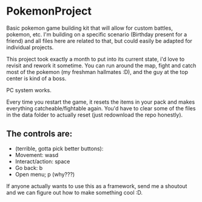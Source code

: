 # PokemonProject
Basic pokemon game building kit that will allow for custom battles, pokemon, etc.  I'm building on a specific scenario (Birthday present for a friend) and all files here are related to that, but could easily be adapted for individual projects.

This project took exactly a month to put into its current state, i'd love to revisit and rework it sometime.
You can run around the map, fight and catch most of the pokemon (my freshman hallmates :D), and the guy at the top center is kind of a boss. 

PC system works.

Every time you restart the game, it resets the items in your pack and makes everything catcheable/fightable again.  You'd have to clear some of the files in the data folder to actually reset (just redownload the repo honestly).

## The controls are:
<ul> 
  <li>(terrible, gotta pick better buttons):
  <li>Movement: wasd
  <li>Interact/action: space
  <li>Go back: b
  <li>Open menu; p (why???)
</ul>
If anyone actually wants to use this as a framework, send me a shoutout and we can figure out how to make something cool :D.
